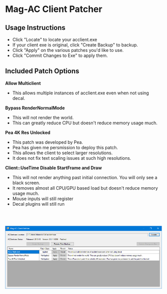 # Mag-AC Client Patcher

## Usage Instructions
* Click "Locate" to locate your acclient.exe
* If your client exe is original, click "Create Backup" to backup.
* Click "Apply" on the various patches you'd like to use.
* Click "Commit Changes to Exe" to apply them.


## Included Patch Options

**Allow Multiclient**
 * This allows multiple instances of acclient.exe even when not using decal.

**Bypass RenderNormalMode**
 * This will not render the world.
 * This can greatly reduce CPU but doesn't reduce memory usage much.
  
**Pea 4K Res Unlocked**
 * This patch was developed by Pea.
 * Pea has given me persmission to deploy this patch.
 * This allows the client to select larger resolutions.
 * It does not fix text scaling issues at such high resolutions.

**Client::UseTime Disable StartFrame and Draw**
 * This will not render anything past initial connection. You will only see a black screen.
 * It removes almost all CPU/GPU based load but doesn't reduce memory usage much.
 * Mouse inputs will still register
 * Decal plugins will still run

<br/>
<br/>

![Launcher](/Docs/Images/Main.png?raw=true)
